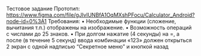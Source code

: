 Тестовое задание
Прототип:
https://www.figma.com/file/gJIvIUNBfA1OqMXshPFocu/Calculator_Android?node-id=0%3A1
Требования:
• Необходимые функции (сложение, вычитания т.п.) отображены на изображение.
• Возможность операций с числами до 25 знаков.
• При долгом нажатие (4 секунды) на =, а после (в течение 5 секунд) ввода комбинации «123» должен открыться 2 экран с одной надписью “Секретное меню” и кнопкой назад
